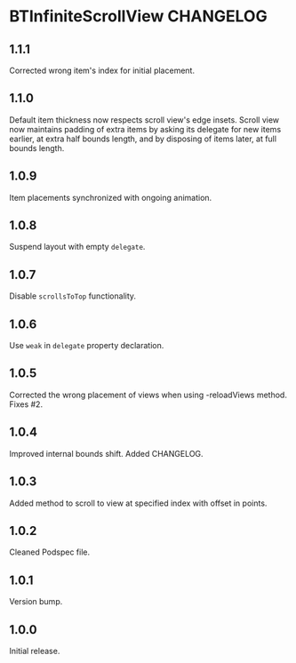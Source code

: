 # BTInfiniteScrollView CHANGELOG


## 1.1.1

Corrected wrong item's index for initial placement.

## 1.1.0

Default item thickness now respects scroll view's edge insets.
Scroll view now maintains padding of extra items by asking its delegate for new items earlier, at extra half bounds length, and by disposing of items later, at full bounds length.

## 1.0.9

Item placements synchronized with ongoing animation.

## 1.0.8

Suspend layout with empty `delegate`.

## 1.0.7

Disable `scrollsToTop` functionality.

## 1.0.6

Use `weak` in `delegate` property declaration.

## 1.0.5

Corrected the wrong placement of views when using -reloadViews method. 
Fixes #2.

## 1.0.4

Improved internal bounds shift.
Added CHANGELOG.

## 1.0.3

Added method to scroll to view at specified index with offset in points.

## 1.0.2

Cleaned Podspec file.

## 1.0.1

Version bump.

## 1.0.0

Initial release.
